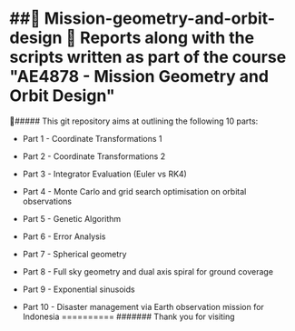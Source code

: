 ##:rocket: Mission-geometry-and-orbit-design :rocket:
Reports along with the scripts written as part of the course "AE4878 - Mission Geometry and Orbit Design"
==========
:beginner:##### This git repository aims at outlining the following 10 parts:

* Part 1 - Coordinate Transformations 1

* Part 2 - Coordinate Transformations 2

* Part 3 - Integrator Evaluation (Euler vs RK4)

* Part 4 - Monte Carlo and grid search optimisation on orbital observations

* Part 5 - Genetic Algorithm

* Part 6 - Error Analysis

* Part 7 - Spherical geometry

* Part 8 - Full sky geometry and dual axis spiral for ground coverage

* Part 9 - Exponential sinusoids

* Part 10 - Disaster management via Earth observation mission for Indonesia
==========
####### Thank you for visiting
